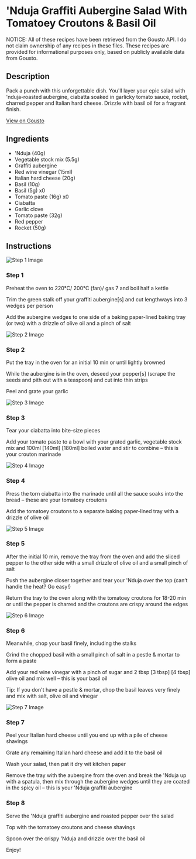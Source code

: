 # 'Nduja Graffiti Aubergine Salad With Tomatoey Croutons & Basil Oil

NOTICE: All of these recipes have been retrieved from the Gousto API. I do not claim ownership of any recipes in these files. These recipes are provided for informational purposes only, based on publicly available data from Gousto.

## Description

Pack a punch with this unforgettable dish. You'll layer your epic salad with 'nduja-roasted aubergine, ciabatta soaked in garlicky tomato sauce, rocket, charred pepper and Italian hard cheese. Drizzle with basil oil for a fragrant finish. 

[View on Gousto](https://www.gousto.co.uk/recipes/cookbook/nduja-graffiti-aubergine-salad-with-tomatoey-croutons-basil-oil)

## Ingredients

-  'Nduja (40g)
- Vegetable stock mix (5.5g)
- Graffiti aubergine
- Red wine vinegar (15ml)
- Italian hard cheese (20g)
- Basil (10g)
- Basil (5g) x0
- Tomato paste (16g) x0
- Ciabatta
- Garlic clove
- Tomato paste (32g)
- Red pepper
- Rocket (50g)

## Instructions

![Step 1 Image](https://production-media.gousto.co.uk/cms/recipe-step-image/Step-1-1655204501107-x200.jpg)

### Step 1

Preheat the oven to 220°C/ 200°C (fan)/ gas 7 and boil half a kettle

Trim the green stalk off your graffiti aubergine[s] and cut lengthways into 3 wedges per person

Add the aubergine wedges to one side of a baking paper-lined baking tray (or two) with a drizzle of olive oil and a pinch of salt

![Step 2 Image](https://production-media.gousto.co.uk/cms/recipe-step-image/Step-2-1655204505599-x200.jpg)

### Step 2

Put the tray in the oven for an initial 10 min or until lightly browned

While the aubergine is in the oven, deseed your pepper[s] (scrape the seeds and pith out with a teaspoon) and cut into thin strips

Peel and grate your garlic

![Step 3 Image](https://production-media.gousto.co.uk/cms/recipe-step-image/Step-3-1655204513468-x200.jpg)

### Step 3

Tear your ciabatta into bite-size pieces

Add your tomato paste to a bowl with your grated garlic, vegetable stock mix and 100ml <span class="text-purple">[140ml] </span><span class="text-danger">[180ml] </span>boiled water and stir to combine – this is your crouton marinade

![Step 4 Image](https://production-media.gousto.co.uk/cms/recipe-step-image/Step-4-1655204527885-x200.jpg)

### Step 4

Press the torn ciabatta into the marinade until all the sauce soaks into the bread – these are your tomatoey croutons

Add the tomatoey croutons to a separate baking paper-lined tray with a drizzle of olive oil

![Step 5 Image](https://production-media.gousto.co.uk/cms/recipe-step-image/Step-5-1655204560930-x200.jpg)

### Step 5

After the initial 10 min, remove the tray from the oven and add the sliced pepper to the other side with a small drizzle of olive oil and a small pinch of salt

Push the aubergine closer together and tear your 'Nduja over the top (can’t handle the heat? Go easy!)

Return the tray to the oven along with the tomatoey croutons for 18-20 min or until the pepper is charred and the croutons are crispy around the edges

![Step 6 Image](https://production-media.gousto.co.uk/cms/recipe-step-image/Step-6-1655204575594-x200.jpg)

### Step 6

Meanwhile, chop your basil finely, including the stalks

Grind the chopped basil with a small pinch of salt in a pestle & mortar to form a paste

Add your red wine vinegar with a pinch of sugar and 2 tbsp <span class="text-purple">[3 tbsp] </span><span class="text-danger">[4 tbsp] </span>olive oil and mix well – this is your basil oil

Tip: If you don't have a pestle & mortar, chop the basil leaves very finely and mix with salt, olive oil and vinegar

![Step 7 Image](https://production-media.gousto.co.uk/cms/recipe-step-image/Step-7-1655204605091-x200.jpg)

### Step 7

Peel your Italian hard cheese until you end up with a pile of cheese shavings

Grate any remaining Italian hard cheese and add it to the basil oil

Wash your salad, then pat it dry wit kitchen paper

Remove the tray with the aubergine from the oven and break the 'Nduja up with a spatula, then mix through the aubergine wedges until they are coated in the spicy oil – this is your 'Nduja graffiti aubergine

### Step 8

Serve the 'Nduja graffiti aubergine and roasted pepper over the salad

Top with the tomatoey croutons and cheese shavings

Spoon over the crispy 'Nduja and drizzle over the basil oil

Enjoy!


